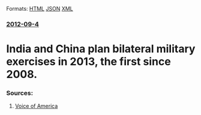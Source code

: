 
Formats: [HTML](/news/2012/09/4/india-and-china-plan-bilateral-military-exercises-in-2013-the-first-since-2008.html)  [JSON](/news/2012/09/4/india-and-china-plan-bilateral-military-exercises-in-2013-the-first-since-2008.json)  [XML](/news/2012/09/4/india-and-china-plan-bilateral-military-exercises-in-2013-the-first-since-2008.xml)  

### [2012-09-4](/news/2012/09/4/index.md)

##### 
# India and China plan bilateral military exercises in 2013, the first since 2008. 




### Sources:

1. [Voice of America](http://www.voanews.com/content/india-china-to-resume-military-exercises/1501175.html)
